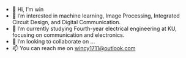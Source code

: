- 👋 Hi, I’m win
- 👀 I’m interested in machine learning, Image Processing, Integrated Circuit Design, and Digital Communication.
- 🌱 I’m currently studying Fourth-year electrical engineering at KU, focusing on communication and electronics.
- 💞️ I’m looking to collaborate on ...
- 📫 You can reach me on wincy1711@outlook.com

<!---
wincy1711/wincy1711 is a ✨ special ✨ repository because its `README.md` (this file) appears on your GitHub profile.
You can click the Preview link to take a look at your changes.
--->
